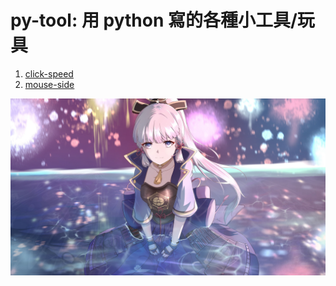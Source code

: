 # py-tool: 用 python 寫的各種小工具/玩具

1. [click-speed](https://github.com/archie0732/py-tool/blob/main/click-speed.md)
2. [mouse-side]()


![](https://github.com/archie0732/py-tool/blob/main/picture/ayaka009.jpg)
